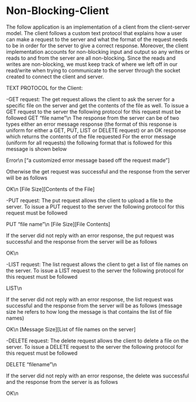 # Non-Blocking-Client

The follow application is an implementation of a client from the client-server model. The client follows a custom text protocol that explains how a user can make a request to the server and what the format of the request needs to be in order for the server to give a correct response. Moreover, the client implementation accounts for non-blocking input and output so any writes or reads to and from the server are all non-blocking. Since the reads and writes are non-blocking, we must keep track of where we left off in our read/write when trying to communicate to the server through the socket created to connect the client and server.

TEXT PROTOCOL for the Client:

-GET request: The get request allows the client to ask the server for a specific file on the server and get the contents of the file as well. 
To issue a GET request to the server the following protocol for this request must be followed
GET “file name”\n
The response from the server can be of two types either an error message response (the format of this response is uniform for either a GET, PUT, LIST or DELETE request) or an OK response which returns the contents of the file requested
For the error message (uniform for all requests) the following format that is followed for this message is shown below

Error\n
[“a customized error message based off the request made”]

Otherwise the get request was successful and the response from the server will be as follows

OK\n
[File Size][Contents of the File]



-PUT request: The put request allows the client to upload a file to the server. 
To issue a PUT request to the server the following protocol for this request must be followed

PUT “file name”\n
[File Size][File Contents]

If the server did not reply with an error response, the put request was successful and the response from the server will be as follows

OK\n


-LIST request: The list request allows the client to get a list of file names on the server. 
To issue a LIST request to the server the following protocol for this request must be followed

LIST\n

If the server did not reply with an error response, the list request was successful and the response from the server will be as follows (message size he refers to how long the message is that contains the list of file names)

OK\n
[Message Size][List of file names on the server]


-DELETE request: The delete request allows the client to delete a file on the server. 
To issue a DELETE request to the server the following protocol for this request must be followed

DELETE “filename”\n

If the server did not reply with an error response, the delete was successful and the response from the server is as follows

OK\n























